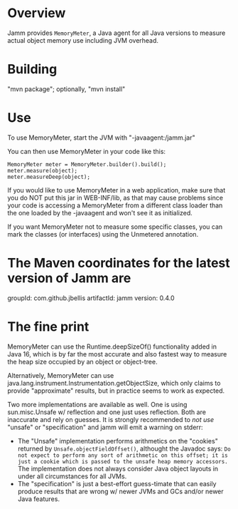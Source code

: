 Overview
========

Jamm provides `MemoryMeter`, a Java agent for all Java versions to
measure actual object memory use including JVM overhead.


Building
========

"mvn package"; optionally, "mvn install"


Use
===

To use MemoryMeter, start the JVM with "-javaagent:<path to>/jamm.jar"

You can then use MemoryMeter in your code like this:

    MemoryMeter meter = MemoryMeter.builder().build();
    meter.measure(object);
    meter.measureDeep(object);


If you would like to use MemoryMeter in a web application, make sure
that you do NOT put this jar in WEB-INF/lib, as that may cause problems
since your code is accessing a MemoryMeter from a different class loader
than the one loaded by the -javaagent and won't see it as initialized.

If you want MemoryMeter not to measure some specific classes, you can
mark the classes (or interfaces) using the Unmetered annotation.

The Maven coordinates for the latest version of Jamm are
========================================================

groupId:    com.github.jbellis
artifactId: jamm
version:    0.4.0

The fine print
==============

MemoryMeter can use the Runtime.deepSizeOf() functionality added in
Java 16, which is by far the most accurate and also fastest way to
measure the heap size occupied by an object or object-tree.

Alternatively, MemoryMeter can use
java.lang.instrument.Instrumentation.getObjectSize, which only claims
to provide "approximate" results, but in practice seems to work as
expected.

Two more implementations are available as well. One is using
sun.misc.Unsafe w/ reflection and one just uses reflection. Both are
inaccurate and rely on guesses. It is strongly recommended to *not
use* "unsafe" or "specification" and jamm will emit a warning on
stderr:
* The "Unsafe" implementation performs arithmetics on the "cookies"
  returned by `Unsafe.objectFieldOffset()`, althought the Javadoc says:
  `Do not expect to perform any sort of arithmetic on this offset;
  it is just a cookie which is passed to the unsafe heap memory accessors.`
  The implementation does not always consider Java object layouts in under
  all circumstances for all JVMs.
* The "specification" is just a best-effort guess-timate that can
  easily produce results that are wrong w/ newer JVMs and GCs and/or
  newer Java features.
